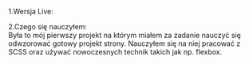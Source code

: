 1.Wersja Live:   

2.Czego się nauczyłem:  
Była to mój pierwszy projekt na którym miałem za zadanie nauczyć się odwzorować gotowy projekt strony. Nauczyłem się na niej pracować z SCSS oraz używać nowoczesnych technik takich jak np. flexbox. 
